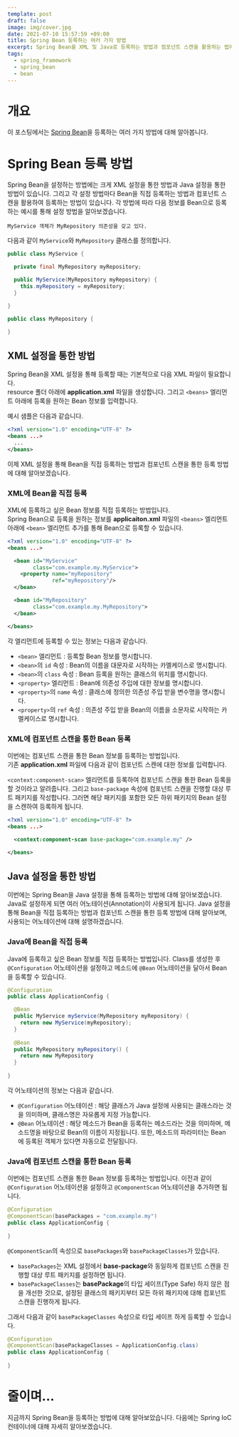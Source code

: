 ```yaml
---
template: post
draft: false
image: img/cover.jpg
date: 2021-07-10 15:57:59 +09:00
title: Spring Bean 등록하는 여러 가지 방법
excerpt: Spring Bean을 XML 및 Java로 등록하는 방법과 컴포넌트 스캔을 활용하는 법에 대해 알아봅니다.
tags:
  - spring_framework
  - spring_bean
  - bean
---
```


# 개요
 이 포스팅에서는 [Spring Bean](/development/back-end/spring-framework/what-is-the-spring-ioc-container-and-bean)을 등록하는 여러 가지 방법에 대해 알아봅니다.

# Spring Bean 등록 방법
 Spring Bean을 설정하는 방법에는 크게 XML 설정을 통한 방법과 Java 설정을 통한 방법이 있습니다.
그리고 각 설정 방법마다 Bean을 직접 등록하는 방법과 컴포넌트 스캔을 활용하여 등록하는 방법이 있습니다.
 각 방법에 따라 다음 정보를 Bean으로 등록하는 예시를 통해 설정 방법을 알아보겠습니다.  

```
MyService 객체가 MyRepository 의존성을 갖고 있다.
```

 다음과 같이 `MyService`와 `MyRepository` 클래스를 정의합니다.

```java
public class MyService {

  private final MyRepository myRepository;

  public MyService(MyRepository myRepository) {
    this.myRepository = myRepository;
  }

}

public class MyRepository {

}
```

## XML 설정을 통한 방법
 Spring Bean을 XML 설정을 통해 등록할 때는 기본적으로 다음 XML 파일이 필요합니다.  
 resource 폴더 아래에 **application.xml** 파일을 생성합니다. 그리고 `<beans>` 엘리먼트 아래에 등록을 원하는 Bean 정보를 입력합니다.  

 예시 샘플은 다음과 같습니다.
```xml
<?xml version="1.0" encoding="UTF-8" ?>
<beans ...>
  ...
</beans>
```

 이제 XML 설정을 통해 Bean을 직접 등록하는 방법과 컴포넌트 스캔을 통한 등록 방법에 대해 알아보겠습니다.

### XML에 Bean을 직접 등록
 XML에 등록하고 싶은 Bean 정보를 직접 등록하는 방법입니다.  
 Spring Bean으로 등록을 원하는 정보를 **applicaiton.xml** 파일의 `<beans>` 엘리먼트 아래에 `<bean>` 엘리먼트 추가를 통해 Bean으로 등록할 수 있습니다.

```xml
<?xml version="1.0" encoding="UTF-8" ?>
<beans ...>

  <bean id="MyService"
        class="com.example.my.MyService">
    <property name="myRepository"
              ref="myRepository"/>
  </bean>

  <bean id="MyRepository"
        class="com.example.my.MyRepository">
  </bean>

</beans>
```

각 엘리먼트에 등록할 수 있는 정보는 다음과 같습니다.
- `<bean>` 엘리먼트 : 등록할 Bean 정보를 명시합니다.
- `<bean>`의 `id` 속성 : Bean의 이름을 대문자로 시작하는 카멜케이스로 명시합니다.
- `<bean>`의 `class` 속성 : Bean 등록을 원하는 클래스의 위치를 명시합니다.
- `<property>` 엘리먼트 : Bean에 의존성 주입에 대한 정보를 명시합니다.
- `<property>`의 `name` 속성 : 클래스에 정의한 의존성 주입 받을 변수명을 명시합니다.
- `<property>`의 `ref` 속성 : 의존성 주입 받을 Bean의 이름을 소문자로 시작하는 카멜케이스로 명시합니다.

### XML에 컴포넌트 스캔을 통한 Bean 등록
 이번에는 컴포넌트 스캔을 통한 Bean 정보를 등록하는 방법입니다.  
 기존 **application.xml** 파일에 다음과 같이 컴포넌트 스캔에 대한 정보를 입력합니다.

 `<context:component-scan>` 엘리먼트를 등록하여 컴포넌트 스캔을 통한 Bean 등록을 할 것이라고 알려줍니다.
그리고 `base-package` 속성에 컴포넌트 스캔을 진행할 대상 루트 패키지를 작성합니다.
그러면 해당 패키지를 포함한 모든 하위 패키지의 Bean 설정을 스캔하여 등록하게 됩니다.

```xml
<?xml version="1.0" encoding="UTF-8" ?>
<beans ...>

  <context:component-scan base-package="com.example.my" />

</beans>
```

## Java 설정을 통한 방법
 이번에는 Spring Bean을 Java 설정을 통해 등록하는 방법에 대해 알아보겠습니다.
Java로 설정하게 되면 여러 어노테이션(Annotation)이 사용되게 됩니다.
Java 설정을 통해 Bean을 직접 등록하는 방법과 컴포넌트 스캔을 통한 등록 방법에 대해 알아보며, 사용되는 어노테이션에 대해 설명하겠습니다.

### Java에 Bean을 직접 등록
 Java에 등록하고 싶은 Bean 정보를 직접 등록하는 방법입니다.
Class를 생성한 후 `@Configuration` 어노테이션을 설정하고 메소드에 `@Bean` 어노테이션을 달아서 Bean을 등록할 수 있습니다.

```java
@Configuration
public class ApplicationConfig {

  @Bean
  public MyService myService(MyRepository myRepository) {
    return new MyService(myRepository);
  }
  
  @Bean
  public MyRepository myRepository() {
    return new MyRepository
  }
  
}
```

각 어노테이션의 정보는 다음과 같습니다.
- `@Configuration` 어노테이션 : 해당 클래스가 Java 설정에 사용되는 클래스라는 것을 의미하며, 클래스명은 자유롭게 지정 가능합니다.
- `@Bean` 어노테이션 : 해당 메소드가 Bean을 등록하는 메소드라는 것을 의미하며, 메소드명을 바탕으로 Bean의 이름이 지정됩니다. 또한, 메소드의 파라미터는
Bean에 등록된 객체가 있다면 자동으로 전달됩니다.

### Java에 컴포넌트 스캔을 통한 Bean 등록
 이번에는 컴포넌트 스캔을 통한 Bean 정보를 등록하는 방법입니다.
이전과 같이 `@Configuration` 어노테이션을 설정하고 `@ComponentScan` 어노테이션을 추가하면 됩니다.

```java
@Configuration
@ComponentScan(basePackages = "com.example.my")
public class ApplicationConfig {
  
}
```

`@ComponentScan`의 속성으로 `basePackages`와 `basePackageClasses`가 있습니다.
- `basePackages`는 XML 설정에서 **base-package**와 동일하게 컴포넌트 스캔을 진행할 대상 루트 패키지를 설정하면 됩니다.
- `basePackageClasses`는 **basePackage**의 타입 세이프(Type Safe) 하지 않은 점을 개선한 것으로, 설정된 클래스의 패키지부터 모든
하위 패키지에 대해 컴포넌트 스캔을 진행하게 됩니다.

그래서 다음과 같이 `basePackageClasses` 속성으로 타입 세이프 하게 등록할 수 있습니다.

```java
@Configuration
@ComponentScan(basePackageClasses = ApplicationConfig.class)
public class ApplicationConfig {
  
}
```

# 줄이며...
 지금까지 Spring Bean을 등록하는 방법에 대해 알아보았습니다. 다음에는 Spring IoC 컨테이너에 대해 자세히 알아보겠습니다.
